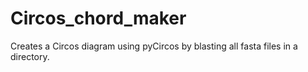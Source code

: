 # Circos_chord_maker
Creates a Circos diagram using pyCircos by blasting all fasta files in a directory. 

